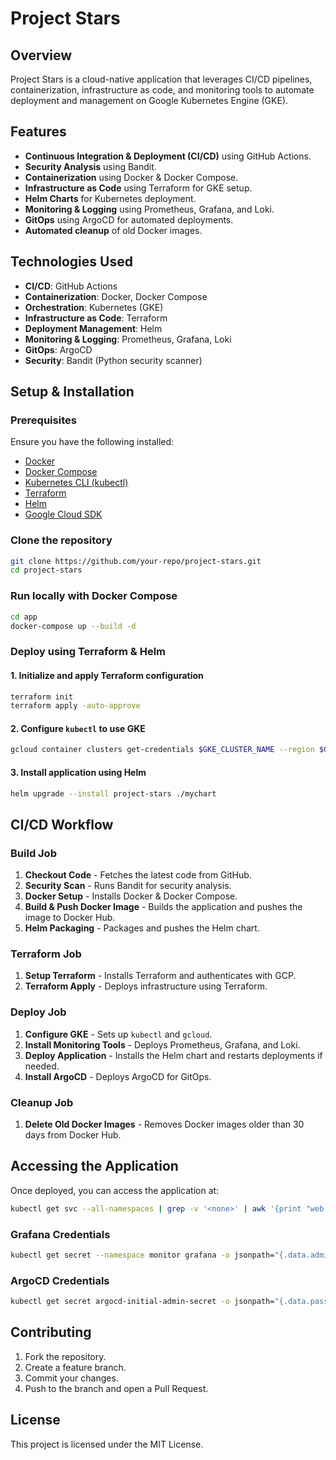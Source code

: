# Project Stars

## Overview
Project Stars is a cloud-native application that leverages CI/CD pipelines, containerization, infrastructure as code, and monitoring tools to automate deployment and management on Google Kubernetes Engine (GKE).

## Features
- **Continuous Integration & Deployment (CI/CD)** using GitHub Actions.
- **Security Analysis** using Bandit.
- **Containerization** using Docker & Docker Compose.
- **Infrastructure as Code** using Terraform for GKE setup.
- **Helm Charts** for Kubernetes deployment.
- **Monitoring & Logging** using Prometheus, Grafana, and Loki.
- **GitOps** using ArgoCD for automated deployments.
- **Automated cleanup** of old Docker images.

## Technologies Used
- **CI/CD**: GitHub Actions
- **Containerization**: Docker, Docker Compose
- **Orchestration**: Kubernetes (GKE)
- **Infrastructure as Code**: Terraform
- **Deployment Management**: Helm
- **Monitoring & Logging**: Prometheus, Grafana, Loki
- **GitOps**: ArgoCD
- **Security**: Bandit (Python security scanner)

## Setup & Installation
### Prerequisites
Ensure you have the following installed:
- [Docker](https://www.docker.com/)
- [Docker Compose](https://docs.docker.com/compose/)
- [Kubernetes CLI (kubectl)](https://kubernetes.io/docs/tasks/tools/)
- [Terraform](https://developer.hashicorp.com/terraform/downloads)
- [Helm](https://helm.sh/docs/intro/install/)
- [Google Cloud SDK](https://cloud.google.com/sdk/docs/install)

### Clone the repository
```sh
git clone https://github.com/your-repo/project-stars.git
cd project-stars
```

### Run locally with Docker Compose
```sh
cd app
docker-compose up --build -d
```

### Deploy using Terraform & Helm
#### 1. Initialize and apply Terraform configuration
```sh
terraform init
terraform apply -auto-approve
```

#### 2. Configure `kubectl` to use GKE
```sh
gcloud container clusters get-credentials $GKE_CLUSTER_NAME --region $GKE_REGION
```

#### 3. Install application using Helm
```sh
helm upgrade --install project-stars ./mychart
```

## CI/CD Workflow
### Build Job
1. **Checkout Code** - Fetches the latest code from GitHub.
2. **Security Scan** - Runs Bandit for security analysis.
3. **Docker Setup** - Installs Docker & Docker Compose.
4. **Build & Push Docker Image** - Builds the application and pushes the image to Docker Hub.
5. **Helm Packaging** - Packages and pushes the Helm chart.

### Terraform Job
1. **Setup Terraform** - Installs Terraform and authenticates with GCP.
2. **Terraform Apply** - Deploys infrastructure using Terraform.

### Deploy Job
1. **Configure GKE** - Sets up `kubectl` and `gcloud`.
2. **Install Monitoring Tools** - Deploys Prometheus, Grafana, and Loki.
3. **Deploy Application** - Installs the Helm chart and restarts deployments if needed.
4. **Install ArgoCD** - Deploys ArgoCD for GitOps.

### Cleanup Job
1. **Delete Old Docker Images** - Removes Docker images older than 30 days from Docker Hub.

## Accessing the Application
Once deployed, you can access the application at:
```sh
kubectl get svc --all-namespaces | grep -v '<none>' | awk '{print "web url: http://"$2":5000"}'
```

### Grafana Credentials
```sh
kubectl get secret --namespace monitor grafana -o jsonpath="{.data.admin-password}" | base64 --decode
```

### ArgoCD Credentials
```sh
kubectl get secret argocd-initial-admin-secret -o jsonpath="{.data.password}" -n argocd | base64 --decode
```

## Contributing
1. Fork the repository.
2. Create a feature branch.
3. Commit your changes.
4. Push to the branch and open a Pull Request.

## License
This project is licensed under the MIT License.

